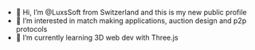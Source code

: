 - 👋 Hi, I’m @LuxsSoft from Switzerland and this is my new public profile
- 👀 I’m interested in match making applications, auction design and p2p protocols
- 🌱 I’m currently learning 3D web dev with Three.js

<!---
LuxsSoft/LuxsSoft is a ✨ special ✨ repository because its `README.md` (this file) appears on your GitHub profile.
You can click the Preview link to take a look at your changes.
--->
